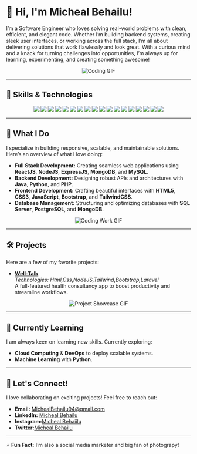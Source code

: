 # 👋 Hi, I'm Micheal Behailu!

I’m a Software Engineer who loves solving real-world problems with clean, efficient, and elegant code. Whether I’m building backend systems, creating sleek user interfaces, or working across the full stack, I’m all about delivering solutions that work flawlessly and look great. With a curious mind and a knack for turning challenges into opportunities, I’m always up for learning, experimenting, and creating something awesome!
<p align="center">
  <img src="https://i.giphy.com/media/v1.Y2lkPTc5MGI3NjExbjJsb3V0Zjc3bHRjM2pobG9uZnpocG54cWVhMTJ6dW1vZnFyZjgyOSZlcD12MV9pbnRlcm5hbF9naWZfYnlfaWQmY3Q9Zw/JqmupuTVZYaQX5s094/giphy.gif" alt="Coding GIF">
</p>

---

## 🔧 Skills & Technologies

<p align="center">
  <img src="https://img.shields.io/badge/Node.js-339933?style=for-the-badge&logo=nodedotjs&logoColor=white" />
  <img src="https://img.shields.io/badge/ReactJS-61DAFB?style=for-the-badge&logo=react&logoColor=white" />
  <img src="https://img.shields.io/badge/ExpressJS-000000?style=for-the-badge&logo=express&logoColor=white" />
  <img src="https://img.shields.io/badge/MySQL-4479A1?style=for-the-badge&logo=mysql&logoColor=white" />
  <img src="https://img.shields.io/badge/MongoDB-4EA94B?style=for-the-badge&logo=mongodb&logoColor=white" />
  <img src="https://img.shields.io/badge/Java-007396?style=for-the-badge&logo=java&logoColor=white" />
  <img src="https://img.shields.io/badge/Python-3776AB?style=for-the-badge&logo=python&logoColor=white" />
  <img src="https://img.shields.io/badge/C++-00599C?style=for-the-badge&logo=cplusplus&logoColor=white" />
  <img src="https://img.shields.io/badge/C-00599C?style=for-the-badge&logo=c&logoColor=white" />
  <img src="https://img.shields.io/badge/C%23-239120?style=for-the-badge&logo=csharp&logoColor=white" />
  <img src="https://img.shields.io/badge/SQL_Server-CC2927?style=for-the-badge&logo=microsoftsqlserver&logoColor=white" />
  <img src="https://img.shields.io/badge/PostgreSQL-4169E1?style=for-the-badge&logo=postgresql&logoColor=white" />
  <img src="https://img.shields.io/badge/HTML5-E34F26?style=for-the-badge&logo=html5&logoColor=white" />
  <img src="https://img.shields.io/badge/CSS3-1572B6?style=for-the-badge&logo=css3&logoColor=white" />
  <img src="https://img.shields.io/badge/JavaScript-F7DF1E?style=for-the-badge&logo=javascript&logoColor=black" />
  <img src="https://img.shields.io/badge/Bootstrap-7952B3?style=for-the-badge&logo=bootstrap&logoColor=white" />
  <img src="https://img.shields.io/badge/TailwindCSS-38B2AC?style=for-the-badge&logo=tailwindcss&logoColor=white" />
  <img src="https://img.shields.io/badge/Photoshop-31A8FF?style=for-the-badge&logo=adobephotoshop&logoColor=white" />
</p>

---

## 🚀 What I Do

I specialize in building responsive, scalable, and maintainable solutions. Here’s an overview of what I love doing:

- **Full Stack Development:** Creating seamless web applications using **ReactJS**, **NodeJS**, **ExpressJS**, **MongoDB**, and **MySQL**.
- **Backend Development:** Designing robust APIs and architectures with **Java**, **Python**, and **PHP**.
- **Frontend Development:** Crafting beautiful interfaces with **HTML5**, **CSS3**, **JavaScript**, **Bootstrap**, and **TailwindCSS**.
- **Database Management:** Structuring and optimizing databases with **SQL Server**, **PostgreSQL**, and **MongoDB**.


<p align="center">
  <img src="https://media.giphy.com/media/qgQUggAC3Pfv687qPC/giphy.gif" alt="Coding Work GIF">
</p>

---

## 🛠️ Projects

Here are a few of my favorite projects:

- **[Well-Talk]([https://github.com/your-username/project-repo](https://github.com/abey-asmare/well.git))**  
   *Technologies: Html,Css,NodeJS,Tailwind,Bootstrap,Laravel*  
   A full-featured health consultancy app to boost productivity and streamline workflows.

<p align="center">
  <img src="https://media.giphy.com/media/26tn33aiTi1jkl6H6/giphy.gif" alt="Project Showcase GIF">
</p>

---

## 🌱 Currently Learning

I am always keen on learning new skills. Currently exploring:

- **Cloud Computing** & **DevOps** to deploy scalable systems.
- **Machine Learning** with **Python**.

---

## 🤝 Let's Connect!

I love collaborating on exciting projects! Feel free to reach out:

- **Email:** [MichealBehailu94@gmail.com](mailto:michealbehailu@gmail.com)
- **LinkedIn:** [Micheal Behailu](https://linkedin.com/in/yourprofile)
- **Instagram:**[Micheal Behaiilu](https://www.instagram.com/itsnotmik0)
- **Twitter:**[Micheal Behailu](https://x.com/itsnotmik0)


---

⭐️ **Fun Fact:** I’m also a social media marketer and big fan of photograpy!
